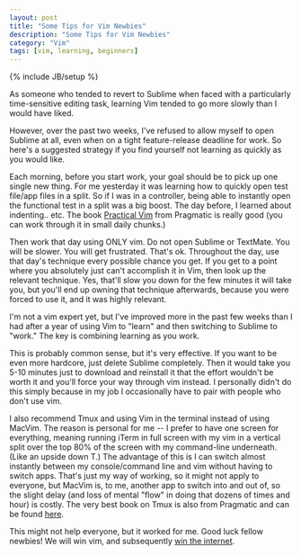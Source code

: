 ```yaml
---
layout: post
title: "Some Tips for Vim Newbies"
description: "Some Tips for Vim Newbies"
category: "Vim"
tags: [vim, learning, beginners]
---
```

{% include JB/setup %}

As someone who tended to revert to Sublime when faced with a particularly time-sensitive editing task, learning Vim tended to go more slowly than I would have liked.

However, over the past two weeks, I've refused to allow myself to open Sublime at all, even when on a tight feature-release deadline for work. So here's a suggested strategy if you find yourself not learning as quickly as you would like.

Each morning, before you start work, your goal should be to pick up one single new thing. For me yesterday it was learning how to quickly open test file/app files in a split. So if I was in a controller, being able to instantly open the functional test in a split was a big boost. The day before, I learned about indenting.. etc. The book [Practical Vim](http://pragprog.com/book/dnvim/practical-vim) from Pragmatic is really good (you can work through it in small daily chunks.)

Then work that day using ONLY vim. Do not open Sublime or TextMate. You will be slower. You will get frustrated. That's ok. Throughout the day, use that day's technique every possible chance you get. If you get to a point where you absolutely just can't accomplish it in Vim, then look up the relevant technique. Yes, that'll slow you down for the few minutes it will take you, but you'll end up owning that technique afterwards, because you were forced to use it, and it was highly relevant.

I'm not a vim expert yet, but I've improved more in the past few weeks than I had after a year of using Vim to "learn" and then switching to Sublime to "work." The key is combining learning as you work.

This is probably common sense, but it's very effective. If you want to be even more hardcore, just delete Sublime completely. Then it would take you 5-10 minutes just to download and reinstall it that the effort wouldn't be worth it and you'll force your way through vim instead. I personally didn't do this simply because in my job I occasionally have to pair with people who don't use vim.

I also recommend Tmux and using Vim in the terminal instead of using MacVim. The reason is personal for me -- I prefer to have one screen for everything, meaning running iTerm in full screen with my vim in a vertical split over the top 80% of the screen with my command-line underneath. (Like an upside down T.) The advantage of this is I can switch almost instantly between my console/command line and vim without having to switch apps. That's just my way of working, so it might not apply to everyone, but MacVim is, to me, another app to switch into and out of, so the slight delay (and loss of mental "flow" in doing that dozens of times and hour) is costly. The very best book on Tmux is also from Pragmatic and can be found [here](http://pragprog.com/book/bhtmux/tmux).

This might not help everyone, but it worked for me. Good luck fellow newbies! We will win vim, and subsequently [win the internet](http://knowyourmeme.com/memes/you-win-the-internet).